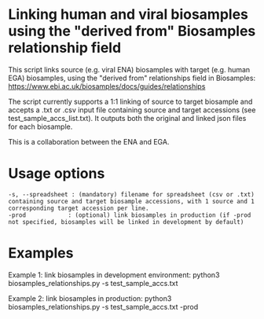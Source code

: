 # Linking human and viral biosamples using the "derived from" Biosamples relationship field
This script links source (e.g. viral ENA) biosamples with target (e.g. human EGA) biosamples, using the "derived from" relationships field in Biosamples: https://www.ebi.ac.uk/biosamples/docs/guides/relationships 

The script currently supports a 1:1 linking of source to target biosample and accepts a .txt or .csv input file containing source and target accessions (see test_sample_accs_list.txt).
It outputs both the original and linked json files for each biosample.

This is a collaboration between the ENA and EGA.

# Usage options 
    -s, --spreadsheet : (mandatory) filename for spreadsheet (csv or .txt) containing source and target biosample accessions, with 1 source and 1 corresponding target accession per line.
    -prod            : (optional) link biosamples in production (if -prod not specified, biosamples will be linked in development by default)

# Examples
Example 1: link biosamples in development environment:
    python3 biosamples_relationships.py -s test_sample_accs.txt

Example 2: link biosamples in production:
    python3 biosamples_relationships.py -s test_sample_accs.txt -prod

